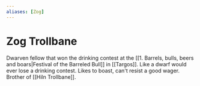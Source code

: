 ```yaml
---
aliases: [Zog]
---
```

# Zog Trollbane

Dwarven fellow that won the drinking contest at the [[1. Barrels, bulls, beers and boars|Festival of the Barreled Bull]] in [[Targos]]. Like a dwarf would ever lose a drinking contest. Likes to boast, can't resist a good wager. Brother of [[Hiln Trollbane]].